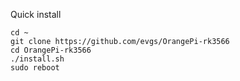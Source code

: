 Quick install


```
cd ~
git clone https://github.com/evgs/OrangePi-rk3566
cd OrangePi-rk3566
./install.sh
sudo reboot
```
